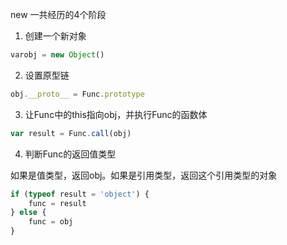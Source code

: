 new 一共经历的4个阶段

1. 创建一个新对象

```javascript
varobj = new Object()
```

2. 设置原型链

```javascript
obj.__proto__ = Func.prototype
```

3. 让Func中的this指向obj，并执行Func的函数体

```javascript
var result = Func.call(obj)
```

4. 判断Func的返回值类型

如果是值类型，返回obj。如果是引用类型，返回这个引用类型的对象

```javascript
if (typeof result = 'object') {
    func = result
} else {
    func = obj
}
```